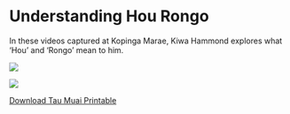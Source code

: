 <!-- 
Title: Understanding Hou Rongo
ID: 2 
-->

# Understanding Hou Rongo

In these videos captured at Kopinga Marae, Kiwa Hammond explores what ‘Hou’ and ‘Rongo’ mean to him.

![](https://youtu.be/IAYqeH2hg5Q)

![](https://www.youtube.com/watch?v=9izsYLJs9KQ)

<a href="https://cowbell-sprout-7cl8.squarespace.com/s/Hou-Rongo-Resources_20240902_092514_0000.pdf" target="_blank" role="button">Download Tau Muai Printable</a>
